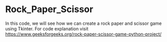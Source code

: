 # Rock_Paper_Scissor

In this code, we will see how we can create a rock paper and scissor game using Tkinter.
For code explanation visit https://www.geeksforgeeks.org/rock-paper-scissor-game-python-project/

